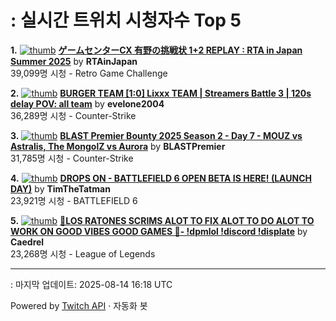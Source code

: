 # : 실시간 트위치 시청자수 Top 5

**1.** [![thumb](https://static-cdn.jtvnw.net/previews-ttv/live_user_rtainjapan-320x180.jpg)](https://twitch.tv/RTAinJapan)
**[ゲームセンターCX 有野の挑戦状 1+2 REPLAY : RTA in Japan Summer 2025](https://twitch.tv/RTAinJapan)** by **RTAinJapan**<br>39,099명 시청  - Retro Game Challenge

**2.** [![thumb](https://static-cdn.jtvnw.net/previews-ttv/live_user_evelone2004-320x180.jpg)](https://twitch.tv/evelone2004)
**[BURGER TEAM [1:0] Lixxx TEAM | Streamers Battle 3 | 120s delay POV: all team](https://twitch.tv/evelone2004)** by **evelone2004**<br>36,289명 시청  - Counter-Strike

**3.** [![thumb](https://static-cdn.jtvnw.net/previews-ttv/live_user_blastpremier-320x180.jpg)](https://twitch.tv/BLASTPremier)
**[BLAST Premier Bounty 2025 Season 2 - Day 7 - MOUZ vs Astralis, The MongolZ vs Aurora](https://twitch.tv/BLASTPremier)** by **BLASTPremier**<br>31,785명 시청  - Counter-Strike

**4.** [![thumb](https://static-cdn.jtvnw.net/previews-ttv/live_user_timthetatman-320x180.jpg)](https://twitch.tv/TimTheTatman)
**[DROPS ON - BATTLEFIELD 6 OPEN BETA IS HERE! (LAUNCH DAY)](https://twitch.tv/TimTheTatman)** by **TimTheTatman**<br>23,921명 시청  - BATTLEFIELD 6

**5.** [![thumb](https://static-cdn.jtvnw.net/previews-ttv/live_user_caedrel-320x180.jpg)](https://twitch.tv/Caedrel)
**[🔴LOS RATONES SCRIMS ALOT TO FIX ALOT TO DO ALOT TO WORK ON GOOD VIBES GOOD GAMES 🔴-  !dpmlol !discord !displate](https://twitch.tv/Caedrel)** by **Caedrel**<br>23,268명 시청  - League of Legends


---
: 마지막 업데이트: 2025-08-14 16:18 UTC

Powered by [Twitch API](https://dev.twitch.tv/docs/api/reference) · 자동화 봇